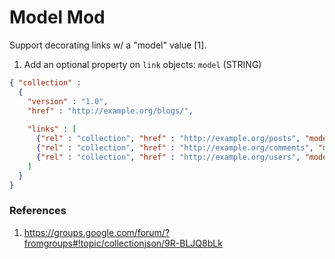 # Model Mod

Support decorating links w/ a "model" value [1].

1. Add an optional property on <code>link</code> objects: <code>model</code> (STRING)

```json
{ "collection" :
  {
    "version" : "1.0",
    "href" : "http://example.org/blogs/",
    
    "links" : [
      {"rel" : "collection", "href" : "http://example.org/posts", "model": "post" },
      {"rel" : "collection", "href" : "http://example.org/comments", "model": "comment"},
      {"rel" : "collection", "href" : "http://example.org/users", "model": "user"}
    ]
  }
}
```

### References
1. https://groups.google.com/forum/?fromgroups#!topic/collectionjson/9R-BLJQ8bLk

